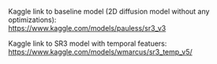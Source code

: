 Kaggle link to baseline model (2D diffusion model without any optimizations):<br>
https://www.kaggle.com/models/pauless/sr3_v3 

Kaggle link to SR3 model with temporal featuers:<br>
https://www.kaggle.com/models/wmarcus/sr3_temp_v5/ 